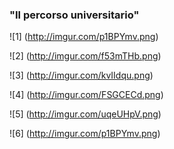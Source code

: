 ### "Il percorso universitario" 


![1] (http://imgur.com/p1BPYmv.png) 

![2] (http://imgur.com/f53mTHb.png) 

![3] (http://imgur.com/kvIIdqu.png) 

![4] (http://imgur.com/FSGCECd.png) 

![5] (http://imgur.com/uqeUHpV.png) 

![6] (http://imgur.com/p1BPYmv.png) 

